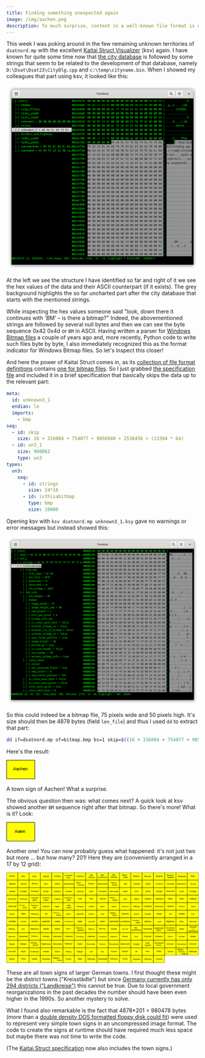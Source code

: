 ```yaml
---
title: Finding something unexpected again
image: /img/aachen.png
description: To much surprise, content in a well-known file format is discovered while inspecting uncharted territories.
---
```


This week I was poking around in the few remaining unknown territories
of `dsatnord.mp` with the excellent [Kaitai Struct
Visualizer](https://github.com/kaitai-io/kaitai_struct_visualizer/)
(ksv) again. I have known for quite some time now that [the city
database](/2005/03/26/decoding-the-city-database.html) is followed by
some strings that seem to be related to the development of that
database, namely `D:\Dsat\Dsat23\CityDlg.cpp` and
`c:\temp\cityname.bin`. When I showed my colleagues that part using
ksv, it looked like this:

![Kaitai Struct Visualizer showing an unknown part of dsatnord.mp](/img/unknown3_1.png)

At the left we see the structure I have identified so far and right of
it we see the hex values of the data and their ASCII counterpart (if
it exists). The grey background highlights the so far uncharted part
after the city database that starts with the mentioned strings.

While inspecting the hex values someone said "look, down there it
continues with 'BM' – is there a bitmap?" Indeed, the abovementioned
strings are followed by several null bytes and then we can see the
byte sequence 0x42 0x4d or `BM` in ASCII. Having written a parser for
[Windows Bitmap files](https://en.wikipedia.org/wiki/BMP_file_format)
a couple of years ago and, more recently, Python code to write such
files byte by byte, I also immediately recognized this as the format
indicator for Windows Bitmap files. So let's inspect this closer!

And here the power of Kaitai Struct comes in, as its [collection of
file format definitions](https://formats.kaitai.io/) contains [one for
bitmap files](https://formats.kaitai.io/bmp/). So I just grabbed [the
specification
file](https://github.com/kaitai-io/kaitai_struct_formats/blob/master/image/bmp.ksy)
and included it in a brief specification that basically skips the data
up to the relevant part:

```yaml
meta:
  id: unknown3_1
  endian: le
  imports:
    - bmp
seq:
  - id: skip
    size: 16 + 316004 + 754077 + 9056940 + 2538456 + (13394 * 64)
  - id: un3_1
    size: 980862
    type: un3
types:
  un3:
    seq:
      - id: strings
        size: 24*16
      - id: isthisabitmap
        type: bmp
        size: 10000
```

Opening ksv with `ksv dsatnord.mp unknown3_1.ksy` gave no warnings or
error messages but instead showed this:

![The part indeed seems to contain a bitmap image.](/img/thisisabitmap.png)

So this could indeed be a bitmap file, 75 pixels wide and 50 pixels
high. It's size should then be 4878 bytes (field `len_file`) and thus
I used `dd` to extract that part:

```sh
dd if=dsatnord.mp of=bitmap.bmp bs=1 skip=$((16 + 316004 + 754077 + 9056940 + 2538456 + (13394 * 64) + 24*16)) count=4878
```

Here's the result:

![Aachen](/img/aachen.png)

A town sign of Aachen! What a surprise.

The obvious question then was: what comes next? A quick look at ksv
showed another `BM` sequence right after that bitmap. So there's more!
What is it? Look:

![Aalen](/img/aalen.png)

Another one! You can now probably guess what happened: it's not just
two but more ... but how many? 201! Here they are (conveniently
arranged in a 17 by 12 grid):

![All 201 city signs](/img/city_signs.png)

These are all town signs of larger German towns. I first thought these
might be the district towns ("Kreisstädte") but since [Germany
currently has only 294 districts
("Landkreise")](https://de.wikipedia.org/wiki/Liste_der_Landkreise_in_Deutschland)
this cannot be true. Due to local government reorganizations in the
past decades the number should have been even higher in the 1990s. So
another mystery to solve.

What I found also remarkable is the fact that 4878*201 = 980478 bytes
(more than a [double density DOS formatted floppy disk could
fit](https://en.wikipedia.org/wiki/List_of_floppy_disk_formats)) were
used to represent very simple town signs in an uncompressed image
format. The code to create the signs at runtime should have required
much less space but maybe there was not time to write the code.

(The [Kaitai Struct
specification](https://github.com/rjoberon/dsat/blob/main/src/dsat.ksy)
now also includes the town signs.)
